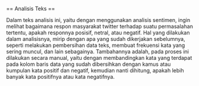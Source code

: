 == Analisis Teks == 

Dalam teks analisis ini, yaitu dengan menggunakan analisis sentimen, ingin melihat bagaimana respon masyarakat twitter terhadap suatu permasalahan tertentu, apakah responnya posisif, netral, atau negatif. Hal yang dilakukan dalam analisisnya, mirip dengan apa yang sudah dikerjakan sebelumnya, seperti melakukan pembersihan data teks, membuat frekuensi kata yang sering muncul, dan lain sebagainya. Tambahannya adalah, pada proses ini dilakukan secara manual, yaitu dengan membandingkan kata yang terdapat pada kolom baris data yang sudah dibersihkan dengan kamus atau kumpulan kata positif dan negatif, kemudian nanti dihitung, apakah lebih banyak kata positifnya atau kata negatifnya.
